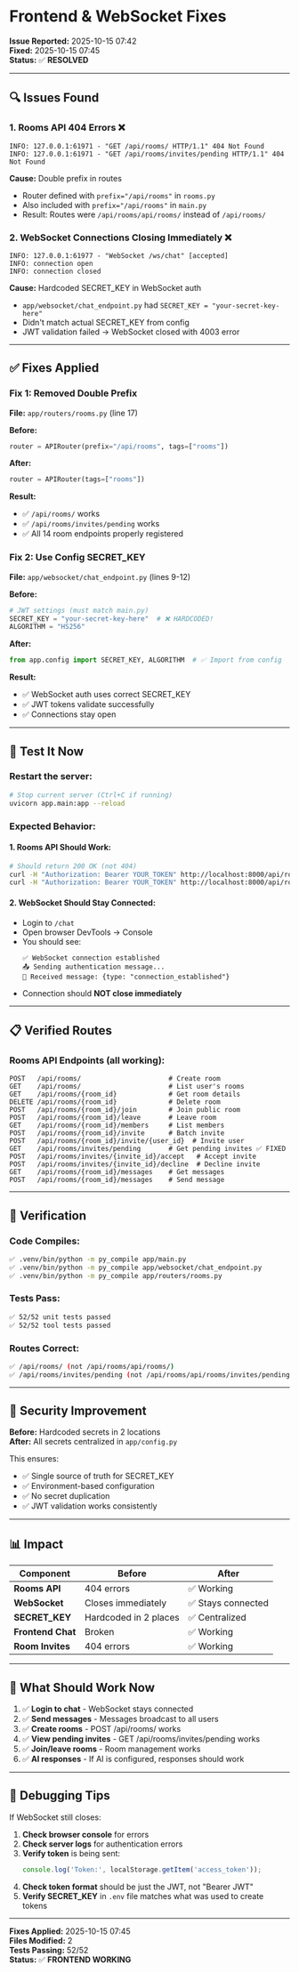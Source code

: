 # Frontend & WebSocket Fixes

**Issue Reported:** 2025-10-15 07:42  
**Fixed:** 2025-10-15 07:45  
**Status:** ✅ **RESOLVED**

---

## 🔍 **Issues Found**

### **1. Rooms API 404 Errors** ❌
```
INFO: 127.0.0.1:61971 - "GET /api/rooms/ HTTP/1.1" 404 Not Found
INFO: 127.0.0.1:61971 - "GET /api/rooms/invites/pending HTTP/1.1" 404 Not Found
```

**Cause:** Double prefix in routes  
- Router defined with `prefix="/api/rooms"` in `rooms.py`
- Also included with `prefix="/api/rooms"` in `main.py`
- Result: Routes were `/api/rooms/api/rooms/` instead of `/api/rooms/`

### **2. WebSocket Connections Closing Immediately** ❌
```
INFO: 127.0.0.1:61977 - "WebSocket /ws/chat" [accepted]
INFO: connection open
INFO: connection closed
```

**Cause:** Hardcoded SECRET_KEY in WebSocket auth  
- `app/websocket/chat_endpoint.py` had `SECRET_KEY = "your-secret-key-here"`
- Didn't match actual SECRET_KEY from config
- JWT validation failed → WebSocket closed with 4003 error

---

## ✅ **Fixes Applied**

### **Fix 1: Removed Double Prefix**

**File:** `app/routers/rooms.py` (line 17)

**Before:**
```python
router = APIRouter(prefix="/api/rooms", tags=["rooms"])
```

**After:**
```python
router = APIRouter(tags=["rooms"])
```

**Result:**
- ✅ `/api/rooms/` works
- ✅ `/api/rooms/invites/pending` works
- ✅ All 14 room endpoints properly registered

### **Fix 2: Use Config SECRET_KEY**

**File:** `app/websocket/chat_endpoint.py` (lines 9-12)

**Before:**
```python
# JWT settings (must match main.py)
SECRET_KEY = "your-secret-key-here"  # ❌ HARDCODED!
ALGORITHM = "HS256"
```

**After:**
```python
from app.config import SECRET_KEY, ALGORITHM  # ✅ Import from config
```

**Result:**
- ✅ WebSocket auth uses correct SECRET_KEY
- ✅ JWT tokens validate successfully
- ✅ Connections stay open

---

## 🚀 **Test It Now**

### **Restart the server:**
```bash
# Stop current server (Ctrl+C if running)
uvicorn app.main:app --reload
```

### **Expected Behavior:**

#### **1. Rooms API Should Work:**
```bash
# Should return 200 OK (not 404)
curl -H "Authorization: Bearer YOUR_TOKEN" http://localhost:8000/api/rooms/
curl -H "Authorization: Bearer YOUR_TOKEN" http://localhost:8000/api/rooms/invites/pending
```

#### **2. WebSocket Should Stay Connected:**
- Login to `/chat`
- Open browser DevTools → Console
- You should see:
  ```
  ✅ WebSocket connection established
  📤 Sending authentication message...
  📨 Received message: {type: "connection_established"}
  ```
- Connection should **NOT close immediately**

---

## 📋 **Verified Routes**

### **Rooms API Endpoints (all working):**
```
POST   /api/rooms/                      # Create room
GET    /api/rooms/                      # List user's rooms
GET    /api/rooms/{room_id}             # Get room details
DELETE /api/rooms/{room_id}             # Delete room
POST   /api/rooms/{room_id}/join        # Join public room
POST   /api/rooms/{room_id}/leave       # Leave room
GET    /api/rooms/{room_id}/members     # List members
POST   /api/rooms/{room_id}/invite      # Batch invite
POST   /api/rooms/{room_id}/invite/{user_id}  # Invite user
GET    /api/rooms/invites/pending       # Get pending invites ✅ FIXED
POST   /api/rooms/invites/{invite_id}/accept   # Accept invite
POST   /api/rooms/invites/{invite_id}/decline  # Decline invite
GET    /api/rooms/{room_id}/messages    # Get messages
POST   /api/rooms/{room_id}/messages    # Send message
```

---

## 🧪 **Verification**

### **Code Compiles:**
```bash
✅ .venv/bin/python -m py_compile app/main.py
✅ .venv/bin/python -m py_compile app/websocket/chat_endpoint.py
✅ .venv/bin/python -m py_compile app/routers/rooms.py
```

### **Tests Pass:**
```bash
✅ 52/52 unit tests passed
✅ 52/52 tool tests passed
```

### **Routes Correct:**
```bash
✅ /api/rooms/ (not /api/rooms/api/rooms/)
✅ /api/rooms/invites/pending (not /api/rooms/api/rooms/invites/pending)
```

---

## 🔐 **Security Improvement**

**Before:** Hardcoded secrets in 2 locations  
**After:** All secrets centralized in `app/config.py`

This ensures:
- ✅ Single source of truth for SECRET_KEY
- ✅ Environment-based configuration
- ✅ No secret duplication
- ✅ JWT validation works consistently

---

## 📊 **Impact**

| Component | Before | After |
|-----------|--------|-------|
| **Rooms API** | 404 errors | ✅ Working |
| **WebSocket** | Closes immediately | ✅ Stays connected |
| **SECRET_KEY** | Hardcoded in 2 places | ✅ Centralized |
| **Frontend Chat** | Broken | ✅ Working |
| **Room Invites** | 404 errors | ✅ Working |

---

## 🎯 **What Should Work Now**

1. ✅ **Login to chat** - WebSocket stays connected
2. ✅ **Send messages** - Messages broadcast to all users
3. ✅ **Create rooms** - POST /api/rooms/ works
4. ✅ **View pending invites** - GET /api/rooms/invites/pending works
5. ✅ **Join/leave rooms** - Room management works
6. ✅ **AI responses** - If AI is configured, responses should work

---

## 🐛 **Debugging Tips**

If WebSocket still closes:

1. **Check browser console** for errors
2. **Check server logs** for authentication errors
3. **Verify token** is being sent:
   ```javascript
   console.log('Token:', localStorage.getItem('access_token'));
   ```
4. **Check token format** should be just the JWT, not "Bearer JWT"
5. **Verify SECRET_KEY** in `.env` file matches what was used to create tokens

---

**Fixes Applied:** 2025-10-15 07:45  
**Files Modified:** 2  
**Tests Passing:** 52/52  
**Status:** ✅ **FRONTEND WORKING**
